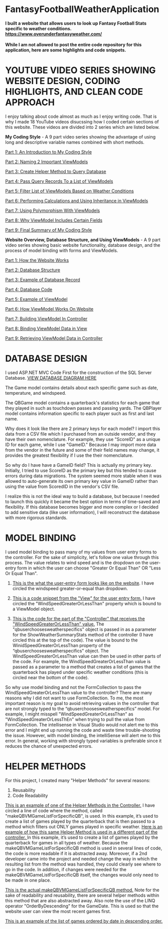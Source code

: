# FantasyFootballWeatherApplication
<b>I built a website that allows users to look up Fantasy Football Stats specific to weather conditions.</b>
<b>https://www.overunderfantasyweather.com/</b>
<br><br><b>While I am not allowed to post the entire code repository for this application, here are some highlights and code snippets.</b>

<b><h1><a id="DBDesign">YOUTUBE VIDEO SERIES SHOWING WEBSITE DESIGN, CODING HIGHLIGHTS, AND CLEAN CODE APPROACH</a></h1></b>

I enjoy talking about code almost as much as I enjoy writing code.  That is why I made 18 YouTube videos disucssing how I coded certain sections of this website.  These videos are divided into 2 series which are listed below.

<b>My Coding Style</b> - A 9 part video series showing the advantage of using long and descriptive variable names combined with short methods. 

<a href="https://www.youtube.com/watch?v=ia_3N-EiekQ">Part 1: An Introduction to My Coding Style</a>

<a href="https://www.youtube.com/watch?v=mWpimqtJt4Y">Part 2: Naming 2 Important ViewModels</a>

<a href="https://www.youtube.com/watch?v=xM_DcRNaBRw&t=153s">Part 3: Create Helper Method to Query Database</a>

<a href="https://www.youtube.com/watch?v=JtLzyGSdn_Q">Part 4: Pass Query Records To a List of ViewModels</a>

<a href="https://www.youtube.com/watch?v=8TEbi1wLJC4">Part 5: Filter List of ViewModels Based on Weather Conditions</a>

<a href="https://www.youtube.com/watch?v=4POUkZv1bQI">Part 6: Performing Calculations and Using Inheritance in ViewModels</a>

<a href="https://www.youtube.com/watch?v=d3F4iwkJ_ac">Part 7: Using Polymorphism With ViewModels</a>

<a href="https://www.youtube.com/watch?v=HUEHPfVxcH4">Part 8: Why ViewModel Includes Certain Fields</a>

<a href="https://www.youtube.com/watch?v=1KTsrCnfeq0">Part 9: Final Summary of My Coding Style</a>



<b>Website Overview, Database Structure, and Using ViewModels</b> - A 9 part video series showing basic website functionality, database design, and the process of model binding with forms and ViewModels.

<a href="https://www.youtube.com/watch?v=IiDshJ2hZ20">Part 1: How the Website Works</a>

<a href="https://www.youtube.com/watch?v=5ulDdM2po0A&t=6s">Part 2: Database Structure</a>

<a href="https://www.youtube.com/watch?v=aUBeMpf8d_w">Part 3: Example of Database Record</a>

<a href="https://www.youtube.com/watch?v=Duptc5TROWU">Part 4: Database Code</a>

<a href="https://www.youtube.com/watch?v=urB3gbKbI0k&t=2s">Part 5: Example of ViewModel</a>

<a href="https://www.youtube.com/watch?v=ul8jzQemPOs">Part 6: How ViewModel Works On Website</a>

<a href="https://www.youtube.com/watch?v=cV8_IqvqzeU">Part 7: Building ViewModel In Controller</a>

<a href="https://www.youtube.com/watch?v=5AKC4vLtaPw">Part 8: Binding ViewModel Data in View</a>

<a href="https://www.youtube.com/watch?v=tOgIONB5Aoc">Part 9: Retrieving ViewModel Data in Controller</a>


<b><h1><a id="DBDesign">DATABASE DESIGN</a></h1></b>

I used ASP.NET MVC Code First for the construction of the SQL Server Database. <a href="https://github.com/pmangione/FantasyFootballWeatherApplication/blob/master/DBDiagram.PNG">VIEW DATABASE DIAGRAM HERE</a> 

The Game model contains details about each specific game such as date, temperature, and windspeed.  

The QBGame model contains a quarterback's statistics for each game that they played in such as touchdown passes and passing yards.  The QBPlayer model contains information specific to each player such as first and last name. 

Why does it look like there are 2 primary keys for each model? I import this data from a CSV file which I purchased from an outside vendor, and they have their own nomenclature.  For example, they use "ScoreID" as a unique ID for each game, while I use "GameID."  Because I may import more data from the vendor in the future and some of their field names may change, it provides the greatest flexibility if I use the their nomenclature.  

So why do I have have a GameID field? This is actually my primary key.  Initially, I tried to use ScoreID as the primary key but this tended to cause errors during data migrations.  The system seemed more stable when it was allowed to auto-generate its own primary key value in GameID rather than using the value from ScoredID in the vendor's CSV file. 

I realize this is not the ideal way to build a database, but because I needed to launch this quickly it became the best option in terms of time-saved and flexibility.  If this database becomes bigger and more complex or I decided to add sensitive data (like user information), I will reconstruct the database with more rigorous standards.   

<b><h1><a id="ModelBinding">MODEL BINDING</a></h1></b>

I used model binding to pass many of my values from user entry forms to the controller.  For the sake of simplicity, let's follow one value through this process. The value relates to wind speed and is the dropdown on the user-entry form in which the user can choose "Greater Or Equal Than" OR "Less Or Equal Than". 

1) <a href="https://github.com/pmangione/FantasyFootballWeatherApplication/blob/master/UserEntryFormWebsiteScreenShot.PNG">  This is the what the user-entry form looks like on the website</a>.  I have circled the windspeed greater-or-equal than dropdown.

2) <a href="https://github.com/pmangione/FantasyFootballWeatherApplication/blob/master/BindingExampleOnUserEntryForm.JPG"> This is a code snippet from the "View" for the user entry form.</a>  I have circled the "WindSpeedGreaterOrLessThan" property which is bound to a ViewModel object. 

3) <a href="https://github.com/pmangione/FantasyFootballWeatherApplication/blob/master/BindingExampleInController.JPG"> This is the code for the part of the "Controller" that receives the "WindSpeedGreaterOrLessThan" value.</a> The "qbuserchoosesweatherspecifics" object is passed in as a parameter for the ShowWeatherSummaryStats method of the controller (I have circled this at the top of the code).  The value is bound to the WinidSpeedGreaterOrLessThan property of the “qbuserchoosesweatherspecifics" object. The WindSpeedGreaterOrLessThan value can then be used in other parts of the code.   For example, the WindSpeedGreaterOrLessThan value is passed as a parameter to a method that creates a list of games that the quarterback has played under specific weather conditions (this is circled near the bottom of the code).

So why use model binding and not the FormCollection to pass the WindSpeedGreaterOrLessThan value to the controller? There are many reasons why I did not want to use FormCollection. To me, the most important reason is my goal to avoid retrieving values in the controller that are not strongly typed to the “qbuserchoosesweatherspecifics” model. For example, I might misspell "WindSpeedGreaterOrLessThan" as "WindSpeedGreaterOrLessThEn" when trying to pull the value from FormCollection. The intellisense in Visual Studio would not alert me to this error and I might end up running the code and waste time trouble-shooting the issue. However, with model binding, the intelliSense will alert me to this error.  In general, working with strongly typed variables is preferable since it reduces the chance of unexpected errors. 



<b><h1><a id="HelperMethods">HELPER METHODS</h1></b>

For this project, I created many "Helper Methods" for several reasons:
1) Reusability
2) Code Readability

<a href="https://github.com/pmangione/FantasyFootballWeatherApplication/blob/master/CallingHelperMethodExampleOne.JPG"> This is an example of one of the Helper Methods in the Controller.</a>  I have circled a line of code where the method, called "makeQBVMGameListForSpecificQB", is used.   In this example, it’s used to create a list of games played by the quarterback that is then passed to a method which filters out ONLY games played in specific weather.
<a href="https://github.com/pmangione/FantasyFootballWeatherApplication/blob/master/CallingHelperMethodExampleTwo.JPG"> Here is an example of how this same Helper Method is used in a different part of the controller. </a>  In this example, it’s used to create a list of games played by the quarterback for games in all types of weather.
Because the makeQBVMGameListForSpecificQB method is used in several lines of code, the code is more readable if it is abstracted away. Moreover, if a 2nd developer came into the project and needed change the way in which the resulting list from the method was handled, they could clearly see where to go in the code. In addition, if changes were needed for the makeQBVMGameListForSpecificQB itself, the changes would only need to be made in one place.

<a href="https://github.com/pmangione/FantasyFootballWeatherApplication/blob/master/HelperMethodMakeQBVmGameList.PNG"> This is the actual makeQBVMGameListForSpecificQB method.</a>  Note for the sake of readability and reusability, there are several helper methods within this method that are also abstracted away.  Also note the use of the LINQ operator "OrderByDescending" for the GameDate.  This is used so that the website user can view the most recent games first.    

<a href="https://github.com/pmangione/FantasyFootballWeatherApplication/blob/master/ScreenShotGamesByQB.PNG"> This is an example of the list of games ordered by date in descending order.</a>



